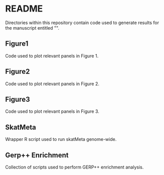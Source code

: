 # README

Directories within this repository contain code used to generate results for the manuscript entitled "".

## Figure1

Code used to plot relevant panels in Figure 1.

## Figure2

Code used to plot relevant panels in Figure 2.

## Figure3

Code used to plot relevant panels in Figure 3.

## SkatMeta

Wrapper R script used to run skatMeta genome-wide.

## Gerp++ Enrichment

Collection of scripts used to perform GERP++ enrichment analysis.

